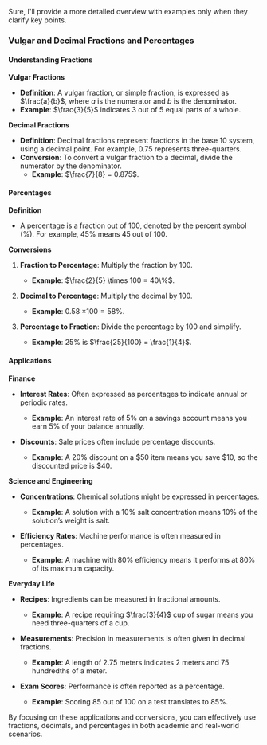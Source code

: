 Sure, I'll provide a more detailed overview with examples only when they clarify key points.

### Vulgar and Decimal Fractions and Percentages

#### Understanding Fractions

**Vulgar Fractions**
- **Definition**: A vulgar fraction, or simple fraction, is expressed as $\frac{a}{b}$, where $a$ is the numerator and $b$ is the denominator.
- **Example**: $\frac{3}{5}$ indicates 3 out of 5 equal parts of a whole.

**Decimal Fractions**
- **Definition**: Decimal fractions represent fractions in the base 10 system, using a decimal point. For example, 0.75 represents three-quarters.
- **Conversion**: To convert a vulgar fraction to a decimal, divide the numerator by the denominator.
  - **Example**: $\frac{7}{8} = 0.875$.

#### Percentages

**Definition**
- A percentage is a fraction out of 100, denoted by the percent symbol (%). For example, 45% means 45 out of 100.

**Conversions**
1. **Fraction to Percentage**: Multiply the fraction by 100.
   - **Example**: $\frac{2}{5} \times 100 = 40\%$.

2. **Decimal to Percentage**: Multiply the decimal by 100.
   - **Example**: 0.58 $\times 100 = 58\%$.

3. **Percentage to Fraction**: Divide the percentage by 100 and simplify.
   - **Example**: 25% is $\frac{25}{100} = \frac{1}{4}$.

#### Applications

**Finance**
- **Interest Rates**: Often expressed as percentages to indicate annual or periodic rates.
  - **Example**: An interest rate of 5% on a savings account means you earn 5% of your balance annually.

- **Discounts**: Sale prices often include percentage discounts.
  - **Example**: A 20% discount on a $50 item means you save $10, so the discounted price is $40.

**Science and Engineering**
- **Concentrations**: Chemical solutions might be expressed in percentages.
  - **Example**: A solution with a 10% salt concentration means 10% of the solution’s weight is salt.

- **Efficiency Rates**: Machine performance is often measured in percentages.
  - **Example**: A machine with 80% efficiency means it performs at 80% of its maximum capacity.

**Everyday Life**
- **Recipes**: Ingredients can be measured in fractional amounts.
  - **Example**: A recipe requiring $\frac{3}{4}$ cup of sugar means you need three-quarters of a cup.

- **Measurements**: Precision in measurements is often given in decimal fractions.
  - **Example**: A length of 2.75 meters indicates 2 meters and 75 hundredths of a meter.

- **Exam Scores**: Performance is often reported as a percentage.
  - **Example**: Scoring 85 out of 100 on a test translates to 85%.

By focusing on these applications and conversions, you can effectively use fractions, decimals, and percentages in both academic and real-world scenarios.